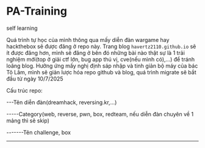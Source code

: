 # PA-Training
self learning

Quá trình tự học của mình thông qua mấy diễn đàn wargame hay hackthebox sẽ được đăng ở repo này. Trang blog `havertz2110.github.io` sẽ ít được đăng hơn, mình sẽ đăng ở bên đó những bài nào thật sự là 1 trải nghiệm mới(top ở giải ctf lớn, bug app thú vị, cve(nếu mình có),...) để tránh loãng blog. Hưởng ứng mấy nghị định sáp nhập và tinh giản bộ máy của bác Tô Lâm, mình sẽ giản lược hóa repo github và blog, quá trình migrate sẽ bắt đầu từ ngày 10/7/2025

Cấu trúc repo:

---Tên diễn đàn(dreamhack, reversing.kr,...)

-----Category(web, reverse, pwn, box, redteam, nếu diễn đàn chuyên về 1 mảng thì sẽ skip)

-------Tên challenge, box



---
